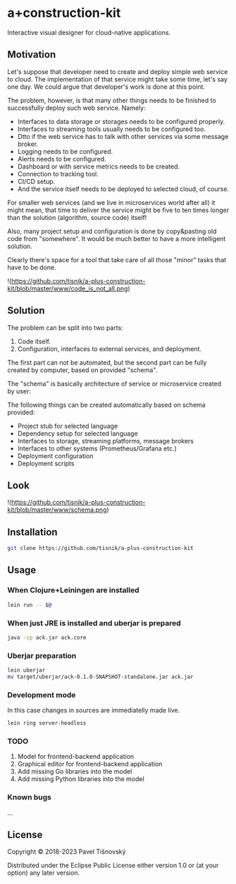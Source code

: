 # a+construction-kit

Interactive visual designer for cloud-native applications.

## Motivation

Let's suppose that developer need to create and deploy simple web service to
cloud. The implementation of that service might take some time, let's say one
day. We could argue that developer's work is done at this point.

The problem, however, is that many other things needs to be finished to
successfully deploy such web service. Namely:

- Interfaces to data storage or storages needs to be configured properly.
- Interfaces to streaming tools usually needs to be configured too.
- Dtto if the web service has to talk with other services via some message broker.
- Logging needs to be configured.
- Alerts needs to be configured.
- Dashboard or with service metrics needs to be created.
- Connection to tracking tool.
- CI/CD setup.
- And the service itself needs to be deployed to selected cloud, of course.

For smaller web services (and we live in microservices world after all) it
might mean, that time to deliver the service might be five to ten times longer
than the solution (algorithm, source code) itself!

Also, many project setup and configuration is done by copy&pasting old code
from "somewhere". It would be much better to have a more intelligent solution.

Clearly there's space for a tool that take care of all those "minor" tasks that
have to be done.

!(https://github.com/tisnik/a-plus-construction-kit/blob/master/www/code_is_not_all.png)


## Solution

The problem can be split into two parts:

1. Code itself.
1. Configuration, interfaces to external services, and deployment.

The first part can not be automated, but the second part can be fully created by computer, based on provided "schema".

The "schema" is basically architecture of service or microservice created by user:

The following things can be created automatically based on schema provided:

- Project stub for selected language
- Dependency setup for selected language
- Interfaces to storage, streaming platforms, message brokers
- Interfaces to other systems (Prometheus/Grafana etc.)
- Deployment configuration
- Deployment scripts


## Look

!(https://github.com/tisnik/a-plus-construction-kit/blob/master/www/schema.png)

## Installation

```bash
git clone https://github.com/tisnik/a-plus-construction-kit
```

## Usage

### When Clojure+Leiningen are installed

```bash
lein run -- $@
```

### When just JRE is installed and uberjar is prepared

```bash
java -cp ack.jar ack.core
```

### Uberjar preparation

```bash
lein uberjar
mv target/uberjar/ack-0.1.0-SNAPSHOT-standalone.jar ack.jar
```

### Development mode

In this case changes in sources are immediatelly made live.

```bash
lein ring server-headless
```



### TODO

1. Model for frontend-backend application
1. Graphical editor for frontend-backend application
1. Add missing Go libraries into the model
1. Add missing Python libraries into the model


### Known bugs

...


## License

Copyright © 2018-2023 Pavel Tišnovský

Distributed under the Eclipse Public License either version 1.0 or (at
your option) any later version.
